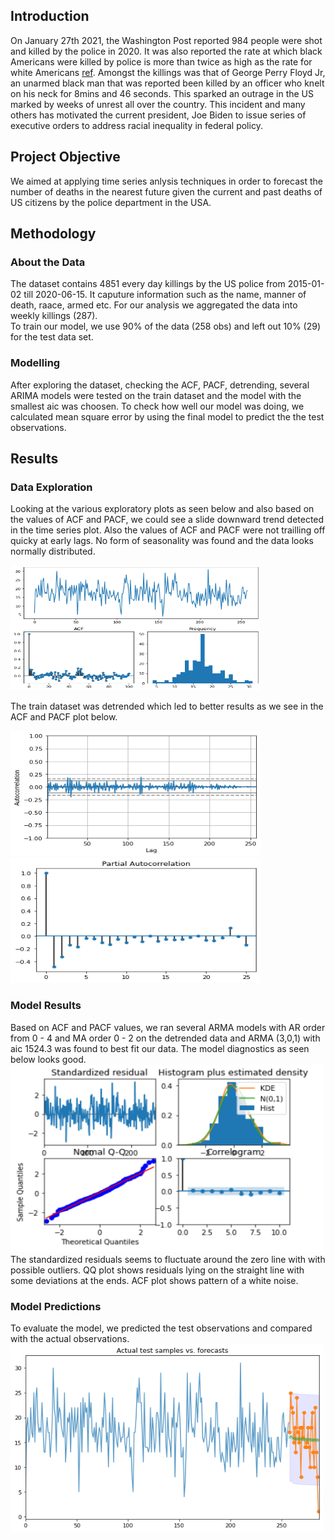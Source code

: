 ## Introduction

On January 27th 2021, the Washington Post reported 984 people were shot and killed by the police in 2020. It was also reported the rate at which black Americans were killed by police is more than twice as high as the rate for white Americans [ref](https://www.washingtonpost.com/graphics/investigations/police-shootings-database/). Amongst the killings was that of George Perry Floyd Jr, an unarmed black man that was reported been killed by an officer who knelt on his neck for 8mins and 46 seconds. This sparked an outrage in the US marked by weeks of unrest all over the country. This incident and many others has motivated the current president, Joe Biden to issue series of executive orders to address racial inequality in federal policy. 

## Project Objective
We aimed at applying time series anlysis techniques in order to forecast the number of deaths in the nearest future given the current and past deaths of US citizens by the police department in the USA.
## Methodology
### About the Data
The dataset contains 4851 every day killings by the US police from 2015-01-02 till 2020-06-15. It caputure information such as the name, manner of death, raace, armed etc. For our analysis we aggregated the data into weekly killings (287). <br>
To train our model, we use 90% of the data (258 obs) and left out 10% (29) for the test data set. 
### Modelling
After exploring the dataset, checking the ACF, PACF, detrending, several ARIMA models were tested on the train dataset and the model with the smallest aic was choosen. To check how well our model was doing, we calculated mean square error by using the final model to predict the the test observations. 
## Results
### Data Exploration
Looking at the various exploratory plots as seen below and also based on the values of ACF and PACF, we could see a slide downward trend detected in the time series plot. Also the values of ACF and PACF were not trailling off quicky at early lags. No form of seasonality was found and the data looks normally distributed. 

<img  src='./Pics/fig1.png' alt="drawing" height = 200 width="400"/>

The train dataset was detrended which led to better results as we see in the ACF and PACF plot below. 

<img  src='./Pics/fig2.png' alt="drawing" height = 200 width="400"/>    <img  src='./Pics/fig3.png' alt="drawing" height = 200 width="400"/> 

### Model Results
Based on ACF and PACF values, we ran several ARMA models with AR order from 0 - 4 and MA order 0 - 2 on the detrended data and ARMA (3,0,1) with aic 1524.3 was found to best fit our data. The model diagnostics as seen below looks good.   
<img  src='./Pics/fig4.PNG' alt="drawing" height = 300 width="500"/>
The standardized residuals seems to fluctuate around the zero line with with possible outliers. QQ plot shows residuals lying on the straight line with some deviations at the ends. ACF plot shows pattern of a white noise. 
### Model Predictions
To evaluate the model, we predicted the test observations and compared with the actual observations. 
<img  src='./Pics/fig6.PNG' alt="drawing" height = 300 width="500"/>

